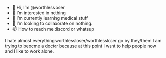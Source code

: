 - 👋 Hi, I’m @worthlessloser
- 👀 I’m interested in nothing
- 🌱 I’m currently learning medical stuff
- 💞️ I’m looking to collaborate on nothing.
- 📫 How to reach me discord or whatsup

I hate almost everything
worthlessloser/worthlessloser
go by they/them
I am trying to beocme a doctor because at this point I want to help people now
and I like to work alone.
